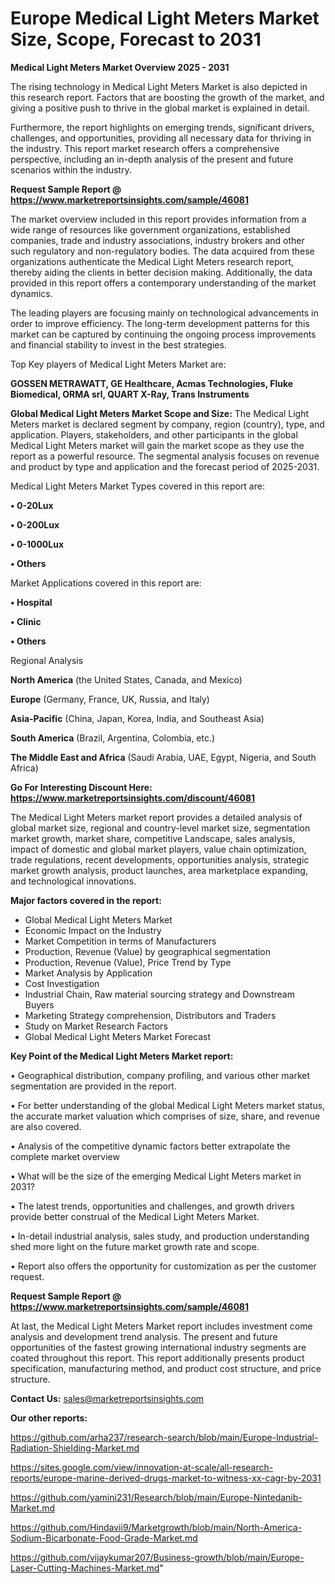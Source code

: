 # Europe Medical Light Meters Market Size, Scope, Forecast to 2031

<Strong> Medical Light Meters Market Overview 2025 - 2031</strong>

The rising technology in Medical Light Meters Market is also depicted in this research report. Factors that are boosting the growth of the market, and giving a positive push to thrive in the global market is explained in detail.

Furthermore, the report highlights on emerging trends, significant drivers, challenges, and opportunities, providing all necessary data for thriving in the industry. This report market research offers a comprehensive perspective, including an in-depth analysis of the present and future scenarios within the industry.

<strong>Request Sample Report @ <a href=https://www.marketreportsinsights.com/sample/46081>https://www.marketreportsinsights.com/sample/46081</a></strong>

The market overview included in this report provides information from a wide range of resources like government organizations, established companies, trade and industry associations, industry brokers and other such regulatory and non-regulatory bodies. The data acquired from these organizations authenticate the Medical Light Meters research report, thereby aiding the clients in better decision making. Additionally, the data provided in this report offers a contemporary understanding of the market dynamics.

The leading players are focusing mainly on technological advancements in order to improve efficiency. The long-term development patterns for this market can be captured by continuing the ongoing process improvements and financial stability to invest in the best strategies.

Top Key players of Medical Light Meters Market are:

<strong>GOSSEN METRAWATT, GE Healthcare, Acmas Technologies, Fluke Biomedical, ORMA srl, QUART X-Ray, Trans Instruments</strong>

<strong><b>Global Medical Light Meters Market Scope and Size:</b></strong>
The Medical Light Meters market is declared segment by company, region (country), type, and application. Players, stakeholders, and other participants in the global Medical Light Meters market will gain the market scope as they use the report as a powerful resource. The segmental analysis focuses on revenue and product by type and application and the forecast period of 2025-2031.

Medical Light Meters Market Types covered in this report are:

<strong>•  0-20Lux

•  0-200Lux

•  0-1000Lux

•  Others</strong>

Market Applications covered in this report are:

<strong>•  Hospital

•  Clinic

•  Others</strong> 

Regional Analysis

<strong>North America</strong> (the United States, Canada, and Mexico)

<strong>Europe</strong> (Germany, France, UK, Russia, and Italy)

<strong>Asia-Pacific</strong> (China, Japan, Korea, India, and Southeast Asia)

<strong>South America</strong> (Brazil, Argentina, Colombia, etc.)

<strong>The Middle East and Africa</strong> (Saudi Arabia, UAE, Egypt, Nigeria, and South Africa)

<strong>Go For Interesting Discount Here: <a href=https://www.marketreportsinsights.com/discount/46081>https://www.marketreportsinsights.com/discount/46081</a></strong>

The Medical Light Meters market report provides a detailed analysis of global market size, regional and country-level market size, segmentation market growth, market share, competitive Landscape, sales analysis, impact of domestic and global market players, value chain optimization, trade regulations, recent developments, opportunities analysis, strategic market growth analysis, product launches, area marketplace expanding, and technological innovations.

<strong><b>Major factors covered in the report:</b></strong>
<ul>
  <li>Global Medical Light Meters Market </li>
  <li>Economic Impact on the Industry</li>
  <li>Market Competition in terms of Manufacturers</li>
  <li>Production, Revenue (Value) by geographical segmentation</li>
  <li>Production, Revenue (Value), Price Trend by Type</li>
  <li>Market Analysis by Application</li>
  <li>Cost Investigation</li>
  <li>Industrial Chain, Raw material sourcing strategy and Downstream Buyers</li>
  <li>Marketing Strategy comprehension, Distributors and Traders</li>
  <li>Study on Market Research Factors</li>
  <li>Global Medical Light Meters Market Forecast</li>
</ul>

<strong><b>Key Point of the Medical Light Meters Market report:</b></strong>

• Geographical distribution, company profiling, and various other market segmentation are provided in the report.

• For better understanding of the global Medical Light Meters market status, the accurate market valuation which comprises of size, share, and revenue are also covered.

• Analysis of the competitive dynamic factors better extrapolate the complete market overview

• What will be the size of the emerging Medical Light Meters market in 2031?

• The latest trends, opportunities and challenges, and growth drivers provide better construal of the Medical Light Meters Market.

• In-detail industrial analysis, sales study, and production understanding shed more light on the future market growth rate and scope.

• Report also offers the opportunity for customization as per the customer request.

<strong>Request Sample Report @ <a href=https://www.marketreportsinsights.com/sample/46081>https://www.marketreportsinsights.com/sample/46081</a></strong>

At last, the Medical Light Meters Market report includes investment come analysis and development trend analysis. The present and future opportunities of the fastest growing international industry segments are coated throughout this report. This report additionally presents product specification, manufacturing method, and product cost structure, and price structure.

<strong>Contact Us:</strong>
sales@marketreportsinsights.com

<strong>Our other reports:</strong>

<a href=https://github.com/arha237/research-search/blob/main/Europe-Industrial-Radiation-Shielding-Market.md>https://github.com/arha237/research-search/blob/main/Europe-Industrial-Radiation-Shielding-Market.md</a>

<a href=https://sites.google.com/view/innovation-at-scale/all-research-reports/europe-marine-derived-drugs-market-to-witness-xx-cagr-by-2031>https://sites.google.com/view/innovation-at-scale/all-research-reports/europe-marine-derived-drugs-market-to-witness-xx-cagr-by-2031</a>

<a href=https://github.com/yamini231/Research/blob/main/Europe-Nintedanib-Market.md>https://github.com/yamini231/Research/blob/main/Europe-Nintedanib-Market.md</a>

<a href=https://github.com/Hindavii9/Marketgrowth/blob/main/North-America-Sodium-Bicarbonate-Food-Grade-Market.md>https://github.com/Hindavii9/Marketgrowth/blob/main/North-America-Sodium-Bicarbonate-Food-Grade-Market.md</a>

<a href=https://github.com/vijaykumar207/Business-growth/blob/main/Europe-Laser-Cutting-Machines-Market.md>https://github.com/vijaykumar207/Business-growth/blob/main/Europe-Laser-Cutting-Machines-Market.md</a>"
